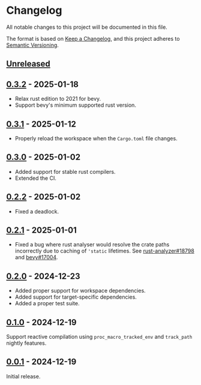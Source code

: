 # Changelog
All notable changes to this project will be documented in this file.

The format is based on [Keep a Changelog](https://keepachangelog.com/en/1.0.0/),
and this project adheres to [Semantic Versioning](https://semver.org/spec/v2.0.0.html).

## [Unreleased]

## [0.3.2] - 2025-01-18

* Relax rust edition to 2021 for bevy.
* Support bevy's minimum supported rust version.

## [0.3.1] - 2025-01-12

* Properly reload the workspace when the `Cargo.toml` file changes.

## [0.3.0] - 2025-01-02

* Added support for stable rust compilers.
* Extended the CI.

## [0.2.2] - 2025-01-02

* Fixed a deadlock.

## [0.2.1] - 2025-01-01

* Fixed a bug where rust analyser would resolve the crate paths incorrectly due to caching of `'static` lifetimes.
  See [rust-analyzer#18798](https://github.com/rust-lang/rust-analyzer/issues/18798) and [bevy#17004](https://github.com/bevyengine/bevy/issues/17004).

## [0.2.0] - 2024-12-23

* Added proper support for workspace dependencies.
* Added support for target-specific dependencies.
* Added a proper test suite.

## [0.1.0] - 2024-12-19

Support reactive compilation using `proc_macro_tracked_env` and `track_path` nightly features.

## [0.0.1] - 2024-12-19

Initial release.

[Unreleased]: https://github.com/ink-feather-org/cargo-manifest-proc-macros-rs/compare/v0.3.2...HEAD
[0.3.2]: https://github.com/ink-feather-org/cargo-manifest-proc-macros-rs/compare/v0.3.1...v0.3.2
[0.3.1]: https://github.com/ink-feather-org/cargo-manifest-proc-macros-rs/compare/v0.3.0...v0.3.1
[0.3.0]: https://github.com/ink-feather-org/cargo-manifest-proc-macros-rs/compare/v0.2.2...v0.3.0
[0.2.2]: https://github.com/ink-feather-org/cargo-manifest-proc-macros-rs/compare/v0.2.1...v0.2.2
[0.2.1]: https://github.com/ink-feather-org/cargo-manifest-proc-macros-rs/compare/v0.2.0...v0.2.1
[0.2.0]: https://github.com/ink-feather-org/cargo-manifest-proc-macros-rs/compare/v0.1.0...v0.2.0
[0.1.0]: https://github.com/ink-feather-org/cargo-manifest-proc-macros-rs/compare/v0.0.1...v0.1.0
[0.0.1]: https://github.com/ink-feather-org/cargo-manifest-proc-macros-rs/releases/tag/v0.0.1

